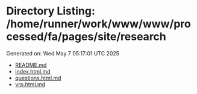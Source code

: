 # Directory Listing: /home/runner/work/www/www/processed/fa/pages/site/research
Generated on: Wed May  7 05:17:01 UTC 2025

- [README.md](README.md)
- [index.html.md](index.html.md)
- [questions.html.md](questions.html.md)
- [vrp.html.md](vrp.html.md)
